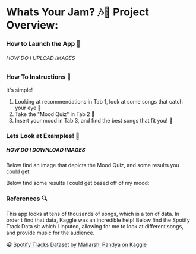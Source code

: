 # Whats Your Jam? 🎶🎤 Project Overview:


### How to Launch the App 🚀
###### HOW DO I UPLOAD IMAGES ######

### How To Instructions 📜
It's simple! 
1. Looking at recommendations in Tab 1, look at some songs that catch your eye 👀
2. Take the "Mood Quiz" in Tab 2 📄
3. Insert your mood in Tab 3, and find the best songs that fit you! 🎺

### Lets Look at Examples! 🫣
##### HOW DO I DOWNLOAD IMAGES #######
Below find an image that depicts the Mood Quiz, and some results you could get:

Below find some results I could get based off of my mood:

### References 🔍
This app looks at tens of thousands of songs, which is a ton of data. In order t find that data, Kaggle was an incredible help! Below find the Spotify Track Data sit which I inputed, allowing for me to look at different songs, and provide music for the audience. 

[🎧 Spotify Tracks Dataset by Maharshi Pandya on Kaggle](https://www.kaggle.com/datasets/maharshipandya/-spotify-tracks-dataset)
